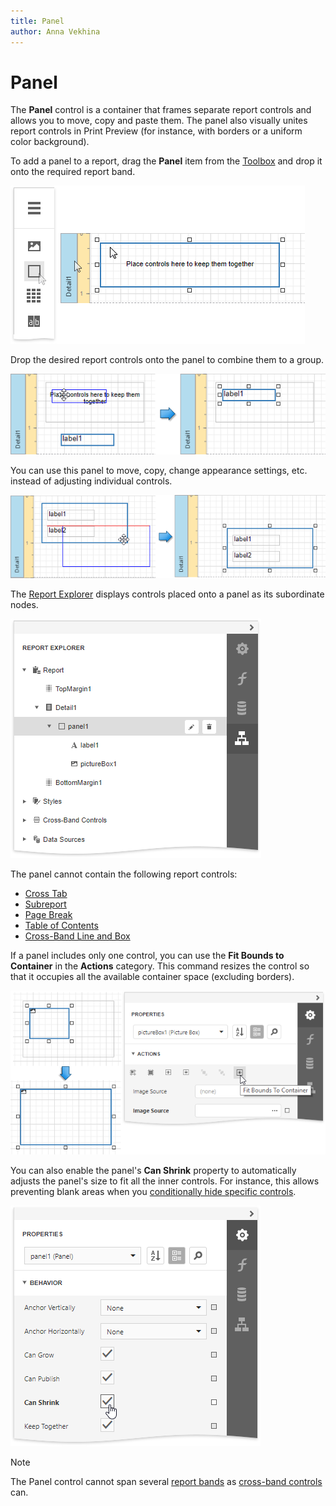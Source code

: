 ```yaml
---
title: Panel
author: Anna Vekhina
---
```

# Panel

The **Panel** control is a container that frames separate report controls and allows you to move, copy and paste them. The panel also visually unites report controls in Print Preview (for instance, with borders or a uniform color background).

To add a panel to a report, drag the **Panel** item from the [Toolbox](../../report-designer-tools/toolbox.md) and drop it onto the required report band.

![](../../../../images/eurd-web-add-panel-control-to-report.png)

Drop the desired report controls onto the panel to combine them to a group.

![](../../../../images/eurd-web-add-report-controls-to-panel.png)

You can use this panel to move, copy, change appearance settings, etc. instead of adjusting individual controls.

![](../../../../images/eurd-web-panel-control-moving.png)

The [Report Explorer](../../report-designer-tools/ui-panels/report-explorer.md) displays controls placed onto a panel as its subordinate nodes.

![](../../../../images/eurd-web-panel-structure-in-report-explorer.png)

The panel cannot contain the following report controls:
* [Cross Tab](../../create-reports/cross-tab-reports.md)
* [Subreport](../use-basic-report-controls/subreport.md)
* [Page Break](../use-basic-report-controls/page-break.md)
* [Table of Contents](../use-basic-report-controls/table-of-contents.md)
* [Cross-Band Line and Box](../draw-lines-and-shapes/draw-cross-band-lines-and-boxes.md)

If a panel includes only one control, you can use the **Fit Bounds to Container** in the **Actions** category. This command resizes the control so that it occupies all the available container space (excluding borders).

![](../../../../images/eurd-web-panel-fit-bounds-to-container.png)

You can also enable the panel's **Can Shrink** property to automatically adjusts the panel's size to fit all the inner controls. For instance, this allows preventing blank areas when you [conditionally hide specific controls](../../shape-report-data/specify-conditions-for-report-elements/conditionally-supress-controls.md).

![](../../../../images/eurd-web-panel-can-shrink-property.png)

> [!NOTE]
> The Panel control cannot span several [report bands](../../introduction-to-banded-reports.md) as [cross-band controls](../draw-lines-and-shapes/draw-cross-band-lines-and-boxes.md) can.